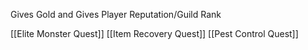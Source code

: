 Gives Gold and Gives Player Reputation/Guild Rank

[[Elite Monster Quest]]
[[Item Recovery Quest]]
[[Pest Control Quest]]
